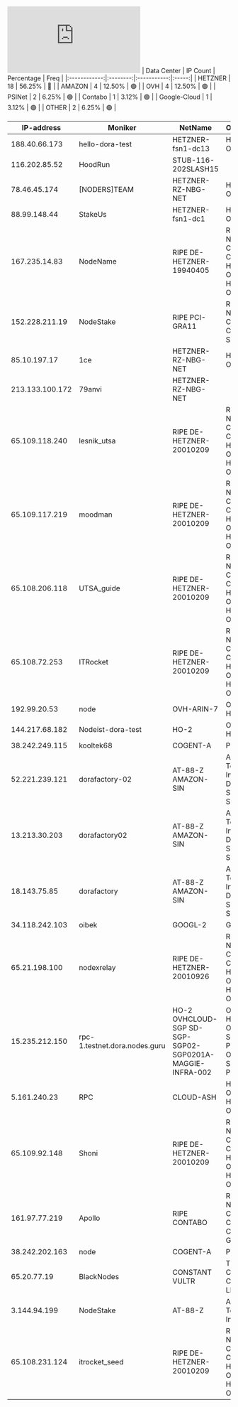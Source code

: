 ![Diagramm](https://github.com/obajay/StateSync-snapshots/blob/main/Projects/Dora/1/README.md)
| Data Center | IP Count | Percentage | Freq |
|:------------:|:--------:|:-----------:|:-----:|
| HETZNER | 18 | 56.25% | 🔴 |
| AMAZON | 4 | 12.50% | 🟢 |
| OVH | 4 | 12.50% | 🟢 |
| PSINet | 2 | 6.25% | 🟢 |
| Contabo | 1 | 3.12% | 🟢 |
| Google-Cloud | 1 | 3.12% | 🟢 |
| OTHER | 2 | 6.25% | 🟢 |

<!-- START_TABLE -->
| IP-address | Moniker | NetName | Organization |
|-------------|-------------|-------------|-------------|
| 188.40.66.173 | hello-dora-test | HETZNER-fsn1-dc13 | Hetzner Online GmbH |
| 116.202.85.52 | HoodRun | STUB-116-202SLASH15 |  |
| 78.46.45.174 | [NODERS]TEAM | HETZNER-RZ-NBG-NET | Hetzner Online GmbH |
| 88.99.148.44 | StakeUs | HETZNER-fsn1-dc1 | Hetzner Online GmbH |
| 167.235.14.83 | NodeName | RIPE DE-HETZNER-19940405 | RIPE Network Coordination Centre Hetzner Online GmbH Hetzner Online GmbH |
| 152.228.211.19 | NodeStake | RIPE PCI-GRA11 | RIPE Network Coordination Centre OVH SAS |
| 85.10.197.17 | 1ce | HETZNER-RZ-NBG-NET | Hetzner Online GmbH |
| 213.133.100.172 | 79anvi | HETZNER-RZ-NBG-NET |  |
| 65.109.118.240 | lesnik_utsa | RIPE DE-HETZNER-20010209 | RIPE Network Coordination Centre Hetzner Online GmbH Hetzner Online GmbH |
| 65.109.117.219 | moodman | RIPE DE-HETZNER-20010209 | RIPE Network Coordination Centre Hetzner Online GmbH Hetzner Online GmbH |
| 65.108.206.118 | UTSA_guide | RIPE DE-HETZNER-20010209 | RIPE Network Coordination Centre Hetzner Online GmbH Hetzner Online GmbH |
| 65.108.72.253 | ITRocket | RIPE DE-HETZNER-20010209 | RIPE Network Coordination Centre Hetzner Online GmbH Hetzner Online GmbH |
| 192.99.20.53 | node | OVH-ARIN-7 | OVH Hosting, Inc. |
| 144.217.68.182 | Nodeist-dora-test | HO-2 | OVH Hosting, Inc. |
| 38.242.249.115 | kooltek68 | COGENT-A | PSINet, Inc. |
| 52.221.239.121 | dorafactory-02 | AT-88-Z AMAZON-SIN | Amazon Technologies Inc. Amazon Data Services Singapore |
| 13.213.30.203 | dorafactory02 | AT-88-Z AMAZON-SIN | Amazon Technologies Inc. Amazon Data Services Singapore |
| 18.143.75.85 | dorafactory | AT-88-Z AMAZON-SIN | Amazon Technologies Inc. Amazon Data Services Singapore |
| 34.118.242.103 | oibek | GOOGL-2 | Google LLC |
| 65.21.198.100 | nodexrelay | RIPE DE-HETZNER-20010926 | RIPE Network Coordination Centre Hetzner Online GmbH Hetzner Online GmbH |
| 15.235.212.150 | rpc-1.testnet.dora.nodes.guru | HO-2 OVHCLOUD-SGP SD-SGP-SGP02-SGP0201A-MAGGIE-INFRA-002 | OVH Hosting, Inc. OVH Singapore PTE. LTD OVH Singapore PTE. LTD |
| 5.161.240.23 | RPC | CLOUD-ASH | Hetzner Online GmbH Hetzner Online GmbH |
| 65.109.92.148 | Shoni | RIPE DE-HETZNER-20010209 | RIPE Network Coordination Centre Hetzner Online GmbH Hetzner Online GmbH |
| 161.97.77.219 | Apollo | RIPE CONTABO | RIPE Network Coordination Centre Contabo GmbH |
| 38.242.202.163 | node | COGENT-A | PSINet, Inc. |
| 65.20.77.19 | BlackNodes | CONSTANT VULTR | The Constant Company, LLC |
| 3.144.94.199 | NodeStake | AT-88-Z | Amazon Technologies Inc. |
| 65.108.231.124 | itrocket_seed | RIPE DE-HETZNER-20010209 | RIPE Network Coordination Centre Hetzner Online GmbH Hetzner Online GmbH |

<!-- END_TABLE -->